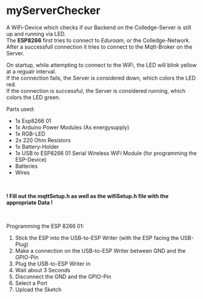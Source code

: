 # myServerChecker

A WiFi-Device which checks if our Backend on the Colledge-Server is still up and running via LED.\
The **ESP8266** first tries to connect to *Eduroam*, or the Colledge-Network.\
After a successfull connection it tries to connect to the Mqtt-Broker on the Server.

On startup, while attempting to connect to the WiFi, the LED will blink yellow at a regualr interval.\
If the connection fails, the Server is considered down, which colors the LED red.\
If the connection is successful, the Server is considered running, which colors the LED green.

Parts used:
- 1x Esp8266 01
- 1x Arduino Power Modules (As energysupply)
- 1x RGB-LED
- 2x 220 Ohm Resistors
- 1x Battery-Holder
- 1x USB to ESP8266 01 Serial Wireless WiFi Module (for programming the ESP-Device)
- Batteries
- Wires

<br>

**! Fill out the mqttSetup.h as well as the wifiSetup.h file with the appropriate Data !**

<br>

Programming the ESP 8266 01:
1. Stick the ESP into the USB-to-ESP Writer (with the ESP facing the USB-Plug)
2. Make a connection on the USB-to-ESP Writer between GND and the GPIO-Pin
3. Plug the USB-to-ESP Writer in
4. Wait about 3 Seconds
5. Disconnect the GND and the GPIO-Pin
6. Select a Port
7. Upload the Sketch
